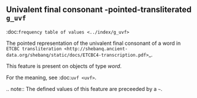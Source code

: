 Univalent final consonant -pointed-transliterated ``g_uvf``
----------------------------------------------------------------------------------------------
:doc:`frequency table of values <../index/g_uvf>`

The pointed representation of the univalent final consonant of a word in
`ETCBC transliteration <http://shebanq.ancient-data.org/shebanq/static/docs/ETCBC4-transcription.pdf>`_.

This feature is present on objects of type *word*.

For the meaning, see :doc:`uvf <uvf>`.

.. note::
    The defined values of this feature are preceeded by a ``~``.


